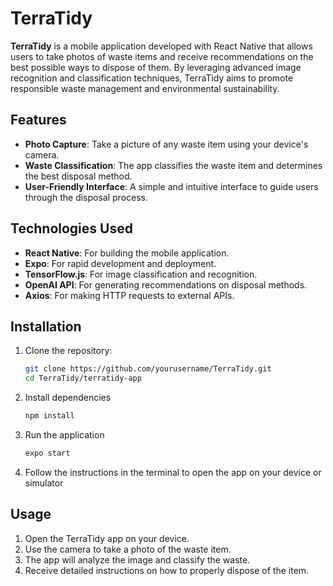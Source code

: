 # TerraTidy

**TerraTidy** is a mobile application developed with React Native that allows users to take photos of waste items and receive recommendations on the best possible ways to dispose of them. By leveraging advanced image recognition and classification techniques, TerraTidy aims to promote responsible waste management and environmental sustainability.

## Features

- **Photo Capture**: Take a picture of any waste item using your device's camera.
- **Waste Classification**: The app classifies the waste item and determines the best disposal method.
- **User-Friendly Interface**: A simple and intuitive interface to guide users through the disposal process.


## Technologies Used

- **React Native**: For building the mobile application.
- **Expo**: For rapid development and deployment.
- **TensorFlow.js**: For image classification and recognition.
- **OpenAI API**: For generating recommendations on disposal methods.
- **Axios**: For making HTTP requests to external APIs.

## Installation

1. Clone the repository:

   ```bash
   git clone https://github.com/yourusername/TerraTidy.git
   cd TerraTidy/terratidy-app
   ```

2. Install dependencies

    ```bash
    npm install
    ```

3. Run the application

    ```bash
    expo start
    ```

3. Follow the instructions in the terminal to open the app on your device or simulator

## Usage

1. Open the TerraTidy app on your device.
2. Use the camera to take a photo of the waste item.
3. The app will analyze the image and classify the waste.
4. Receive detailed instructions on how to properly dispose of the item.
